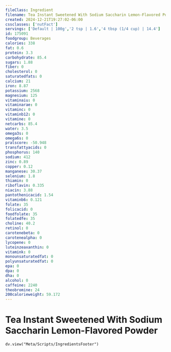 ```yaml
---
fileClass: Ingredient
filename: Tea Instant Sweetened With Sodium Saccharin Lemon-Flavored Powder
created: 2024-12-21T19:27:02-06:00
cssclasses: ['nutFact']
servings: ['Default | 100g','2 tsp | 1.6','4 tbsp (1/4 cup) | 14.4']
id: 175091
foodgroup: Beverages
calories: 338
fat: 0.6
protein: 3.3
carbohydrate: 85.4
sugars: 1.88
fiber: 0
cholesterol: 0
saturatedfats: 0
calcium: 21
iron: 8.87
potassium: 2568
magnesium: 125
vitaminaiu: 0
vitaminarae: 0
vitaminc: 0
vitaminb12: 0
vitamine: 0
netcarbs: 85.4
water: 3.5
omega3s: 0
omega6s: 0
pralscore: -50.948
transfattyacids: 0
phosphorus: 140
sodium: 412
zinc: 0.89
copper: 0.12
manganese: 30.37
selenium: 1.8
thiamin: 0
riboflavin: 0.335
niacin: 3.88
pantothenicacid: 1.54
vitaminb6: 0.121
folate: 35
folicacid: 0
foodfolate: 35
folatedfe: 35
choline: 40.2
retinol: 0
carotenebeta: 0
carotenealpha: 0
lycopene: 0
luteinzeaxanthin: 0
vitamink: 0
monounsaturatedfat: 0
polyunsaturatedfat: 0
epa: 0
dpa: 0
dha: 0
alcohol: 0
caffeine: 2240
theobromine: 24
200calorieweight: 59.172
---
```


# Tea Instant Sweetened With Sodium Saccharin Lemon-Flavored Powder

```dataviewjs
dv.view("Meta/Scripts/IngredientsFooter")
```